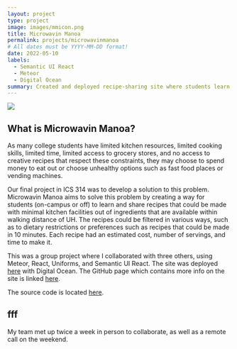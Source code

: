 ```yaml
---
layout: project
type: project
image: images/mmicon.png
title: Microwavin Manoa
permalink: projects/microwavinmanoa
# All dates must be YYYY-MM-DD format!
date: 2022-05-10
labels:
  - Semantic UI React
  - Meteor
  - Digital Ocean
summary: Created and deployed recipe-sharing site where students learn and share recipes that can be made using minimal kitchen facilities with ingredients available within walking distance of UH.
---
```


<img class="ui large right floated rounded image" src="../images/mmlanding.png">

## What is Microwavin Manoa?
As many college students have limited kitchen resources, limited cooking skills, limited time, limited access to grocery stores, and no access to creative recipes that respect these constraints, they may choose to spend money to eat out or choose unhealthy options such as fast food places or vending machines. 

Our final project in ICS 314 was to develop a solution to this problem. Microwavin Manoa aims to solve this problem by creating a way for students (on-campus or off) to learn and share recipes that could be made with minimal kitchen facilities out of ingredients that are available within walking distance of UH. The recipes could be filtered in various ways, such as to dietary restrictions or preferences such as recipes that could be made in 10 minutes. Each recipe had an estimated cost, number of servings, and time to make it.

This was a group project where I collaborated with three others, using Meteor, React, Uniforms, and Semantic UI React. The site was deployed [here](https://microwavinmanoa.me/#/) with Digital Ocean. The GitHub page which contains more info on the site is linked [here](https://microwavin-manoa.github.io/).

The source code is located [here](https://github.com/microwavin-manoa/microwavin-manoa).

## fff
My team met up twice a week in person to collaborate, as well as a remote call on the weekend. 
